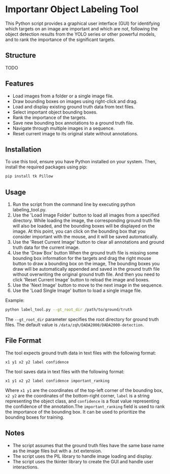 # Importanr Object Labeling Tool

This Python script provides a graphical user interface (GUI) for identifying which targets on an image are important and which are not, following the object detection results from the YOLO series or other powerful models, and to rank the importance of the significant targets. 

## Structure
TODO

## Features

- Load images from a folder or a single image file.
- Draw bounding boxes on images using right-click and drag.
- Load and display existing ground truth data from text files.
- Select important object bounding boxes.
- Rank the importance of the targets.
- Save new bounding box annotations to a ground truth file.
- Navigate through multiple images in a sequence.
- Reset current image to its original state without annotations.

## Installation

To use this tool, ensure you have Python installed on your system. Then, install the required packages using pip:

```bash
pip install tk Pillow
```

## Usage

1. Run the script from the command line by executing python labeling_tool.py.
2. Use the 'Load Image Folder' button to load all images from a specified directory. While loading the image, the corresponding ground truth file will also be loaded, and the bounding boxes will be displayed on the image. At this point, you can click on the bounding box that you consider important with the mouse, and it will be saved automatically.
3. Use the 'Reset Current Image' button to clear all annotations and ground truth data for the current image.
4. Use the 'Draw Box' button When the ground truth file is missing some bounding box information for the targets and drag the right mouse button to draw a bounding box on the image, The bounding boxes you draw will be automatically appended and saved in the ground truth file without overwriting the original ground truth file. And then you need to click 'Reset Current Image' button to reload the image and boxes.
5. Use the 'Next Image' button to move to the next image in the sequence.
6. Use the 'Load Single Image' button to load a single image file.


Example:
```bash
python label_tool.py --gt_root_dir /path/to/ground/truth
```
The ```--gt_root_dir``` parameter specifies the root directory for ground truth files. The default value is ```/data/zqh/DADA2000/DADA2000-detection```.

## File Format
The tool expects ground truth data in text files with the following format:
```
x1 y1 x2 y2 label confidence
```
The tool saves data in text files with the following format:
```
x1 y1 x2 y2 label confidence important_ranking
```
Where ```x1 y1``` are the coordinates of the top-left corner of the bounding box, ```x2 y2``` are the coordinates of the bottom-right corner, ```label``` is a string representing the object class, and ```confidence``` is a float value representing the confidence of the annotation.The ```important_ranking``` field is used to rank the importance of the bounding box. It can be used to prioritize the bounding boxes for training.

## Notes
* The script assumes that the ground truth files have the same base name as the image files but with a .txt extension.
* The script uses the PIL library to handle image loading and display.
* The script uses the tkinter library to create the GUI and handle user interactions.
